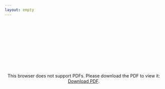 ```yaml
---
layout: empty
---
```

<center>
<object data="/iniziative/sopravvivenzadalbasso/controguide/scienze20.pdf" type="application/pdf">
    <embed src="/iniziative/sopravvivenzadalbasso/controguide/scienze20.pdf">
        <p>This browser does not support PDFs. Please download the PDF to view it: <a href="https://studentidisinistra.it/iniziative/sopravvivenzadalbasso/controguide/scienze20.pdf">Download PDF</a>.</p>
  </embed>
</object>
</center>
